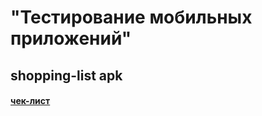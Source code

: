 # "Тестирование мобильных приложений"
## shopping-list apk
#### [чек-лист](https://docs.google.com/spreadsheets/d/1qJjcV8EDXkOrjy7fVTewQbMhhMDQHBct1yjL7d-6VxA/edit?usp=sharing)
